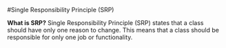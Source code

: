 ﻿#Single Responsibility Principle (SRP)

<b>What is SRP?</b>
Single Responsibility Principle (SRP) states that a class should have only one reason to change. This means that a class should be responsible for only one job or functionality.

